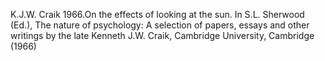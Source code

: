 K.J.W. Craik 1966.On the effects of looking at the sun. In S.L. Sherwood (Ed.), The nature of psychology: A selection of papers, essays and other writings by the late Kenneth J.W. Craik, Cambridge University, Cambridge (1966)